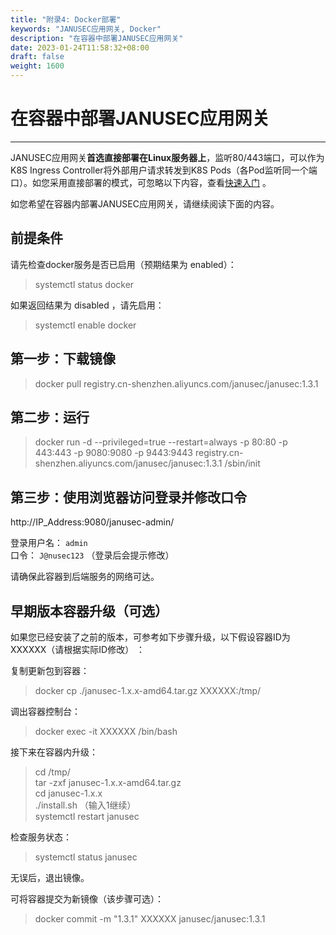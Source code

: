 ```yaml
---
title: "附录4: Docker部署"
keywords: "JANUSEC应用网关, Docker"
description: "在容器中部署JANUSEC应用网关"
date: 2023-01-24T11:58:32+08:00
draft: false
weight: 1600
---
```


# 在容器中部署JANUSEC应用网关  
----

JANUSEC应用网关**首选直接部署在Linux服务器上**，监听80/443端口，可以作为K8S Ingress Controller将外部用户请求转发到K8S Pods（各Pod监听同一个端口）。如您采用直接部署的模式，可忽略以下内容，查看[快速入门](/cn/quick-start/) 。   

如您希望在容器内部署JANUSEC应用网关，请继续阅读下面的内容。  

## 前提条件

请先检查docker服务是否已启用（预期结果为 enabled）：

> systemctl status docker  

如果返回结果为 disabled ，请先启用：

> systemctl enable docker  
 

## 第一步：下载镜像  

> docker pull registry.cn-shenzhen.aliyuncs.com/janusec/janusec:1.3.1   


## 第二步：运行  

> docker run -d --privileged=true --restart=always -p 80:80 -p 443:443 -p 9080:9080 -p 9443:9443 registry.cn-shenzhen.aliyuncs.com/janusec/janusec:1.3.1 /sbin/init   

## 第三步：使用浏览器访问登录并修改口令  

http://IP_Address:9080/janusec-admin/   

登录用户名： `admin`   
口令： `J@nusec123` （登录后会提示修改）  

请确保此容器到后端服务的网络可达。  


## 早期版本容器升级（可选）   

如果您已经安装了之前的版本，可参考如下步骤升级，以下假设容器ID为 XXXXXX（请根据实际ID修改） ：  

复制更新包到容器：  

> docker cp ./janusec-1.x.x-amd64.tar.gz XXXXXX:/tmp/   

调出容器控制台：

> docker exec -it XXXXXX /bin/bash   

接下来在容器内升级：

> cd /tmp/  
> tar -zxf janusec-1.x.x-amd64.tar.gz  
> cd janusec-1.x.x  
> ./install.sh   （输入1继续）   
> systemctl restart janusec  

检查服务状态：

> systemctl status janusec  

无误后，退出镜像。

可将容器提交为新镜像（该步骤可选）：  

> docker commit -m "1.3.1" XXXXXX janusec/janusec:1.3.1   

